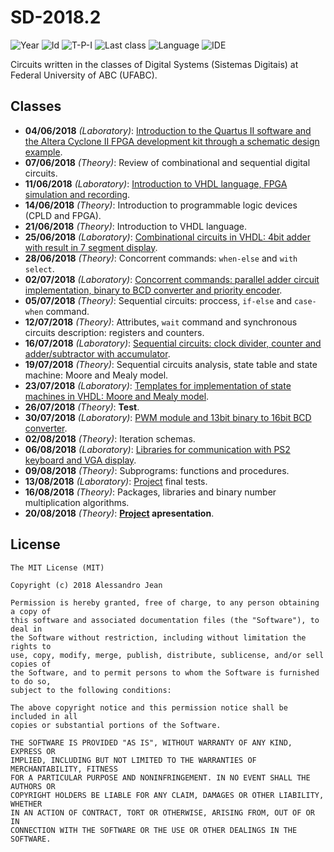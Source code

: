 # SD-2018.2
![Year][year] ![Id][id] ![T-P-I][tpi] ![Last class][last-class]
![Language][language] ![IDE][ide]

Circuits written in the classes of Digital Systems (Sistemas
Digitais) at Federal University of ABC (UFABC).

[year]: https://img.shields.io/badge/year-2018.2-blue.svg?style=flat-square
[id]: https://img.shields.io/badge/id-MCTA024--13-yellowgreen.svg?style=flat-square
[tpi]: https://img.shields.io/badge/T--P--I-2--2--4-lightgrey.svg?style=flat-square
[last-class]: https://img.shields.io/badge/last_class-2018.08.20-green.svg?style=flat-square
[language]: https://img.shields.io/badge/language-VHDL-yellow.svg?style=flat-square
[ide]: https://img.shields.io/badge/IDE-Quartus%20II-orange.svg?style=flat-square

## Classes

- **04/06/2018** *(Laboratory)*: [Introduction
to the Quartus II software and the Altera Cyclone II FPGA development
kit through a schematic design example].
- **07/06/2018** *(Theory)*: Review of combinational and sequential
digital circuits.
- **11/06/2018** *(Laboratory)*: [Introduction to VHDL language,
FPGA simulation and recording].
- **14/06/2018** *(Theory)*: Introduction to programmable logic devices
(CPLD and FPGA).
- **21/06/2018** *(Theory)*: Introduction to VHDL language.
- **25/06/2018** *(Laboratory)*: [Combinational circuits in VHDL: 4bit 
adder with result in 7 segment display].
- **28/06/2018** *(Theory)*: Concorrent commands: `when-else` and `with select`.
- **02/07/2018** *(Laboratory)*: [Concorrent commands: parallel adder
circuit implementation, binary to BCD converter and priority encoder].
- **05/07/2018** *(Theory)*: Sequential circuits: proccess,
`if-else` and `case-when` command.
- **12/07/2018** *(Theory)*: Attributes, `wait` command
and synchronous circuits description: registers and counters.
- **16/07/2018** *(Laboratory)*: [Sequential circuits:
clock divider, counter and adder/subtractor with accumulator].
- **19/07/2018** *(Theory)*: Sequential circuits analysis,
state table and state machine: Moore and Mealy model.
- **23/07/2018** *(Laboratory)*: [Templates for implementation
of state machines in VHDL: Moore and Mealy model].
- **26/07/2018** *(Theory)*: **Test**.
- **30/07/2018** *(Laboratory)*: [PWM module and 13bit binary
to 16bit BCD converter].
- **02/08/2018** *(Theory)*: Iteration schemas.
- **06/08/2018** *(Laboratory)*: [Libraries for communication
with PS2 keyboard and VGA display].
- **09/08/2018** *(Theory)*: Subprograms: functions and procedures.
- **13/08/2018** *(Laboratory)*: [Project] final tests.
- **16/08/2018** *(Theory)*: Packages, libraries and
binary number multiplication algorithms.
- **20/08/2018** *(Theory)*: **[Project] apresentation**.

[Introduction
to the Quartus II software and the Altera Cyclone II FPGA development
kit through a schematic design example]: classes/laboratory/2018.06.04/
[Introduction to VHDL language, FPGA simulation and recording]: classes/laboratory/2018.06.11/
[Combinational circuits in VHDL: 4bit 
adder with result in 7 segment display]: classes/laboratory/2018.06.25/
[Concorrent commands: parallel adder circuit implementation, 
binary to BCD converter and priority encoder]: classes/laboratory/2018.07.02/
[Sequential circuits: clock divider, counter 
and adder/subtractor with accumulator]: classes/laboratory/2018.07.16/
[Templates for implementation of state
machines in VHDL: Moore and Mealy model]: classes/laboratory/2018.07.23/
[PWM module and 13bit binary
to 16bit BCD converter]: classes/laboratory/2018.07.30/
[Libraries for communication
with PS2 keyboard and VGA display]: classes/laboratory/2018.08.06/
[Project]: project/

## License

    The MIT License (MIT)

    Copyright (c) 2018 Alessandro Jean

    Permission is hereby granted, free of charge, to any person obtaining a copy of
    this software and associated documentation files (the "Software"), to deal in
    the Software without restriction, including without limitation the rights to
    use, copy, modify, merge, publish, distribute, sublicense, and/or sell copies of
    the Software, and to permit persons to whom the Software is furnished to do so,
    subject to the following conditions:
    
    The above copyright notice and this permission notice shall be included in all
    copies or substantial portions of the Software.

    THE SOFTWARE IS PROVIDED "AS IS", WITHOUT WARRANTY OF ANY KIND, EXPRESS OR
    IMPLIED, INCLUDING BUT NOT LIMITED TO THE WARRANTIES OF MERCHANTABILITY, FITNESS
    FOR A PARTICULAR PURPOSE AND NONINFRINGEMENT. IN NO EVENT SHALL THE AUTHORS OR
    COPYRIGHT HOLDERS BE LIABLE FOR ANY CLAIM, DAMAGES OR OTHER LIABILITY, WHETHER
    IN AN ACTION OF CONTRACT, TORT OR OTHERWISE, ARISING FROM, OUT OF OR IN
    CONNECTION WITH THE SOFTWARE OR THE USE OR OTHER DEALINGS IN THE SOFTWARE.